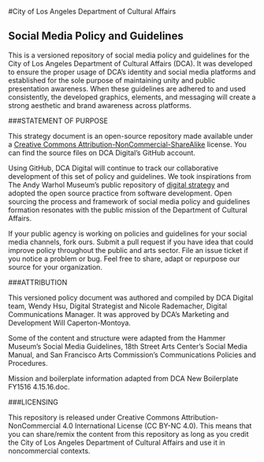 #City of Los Angeles Department of Cultural Affairs
## Social Media Policy and Guidelines

This is a versioned repository of social media policy and guidelines for the City of Los Angeles Department of Cultural Affairs (DCA). It was developed to ensure the proper usage of DCA’s identity and social media platforms and established for the sole purpose of maintaining unity and public presentation awareness. When these guidelines are adhered to and used consistently, the developed graphics, elements, and messaging will create a strong aesthetic and brand awareness across platforms.

###STATEMENT OF PURPOSE

This strategy document is an open-source repository made available under a [Creative Commons Attribution-NonCommercial-ShareAlike](https://creativecommons.org/licenses/by-nc-sa/4.0/) license. You can find the source files on DCA Digital’s GitHub account.

Using GitHub, DCA Digital will continue to track our collaborative development of this set of policy and guidelines. We took inspirations from The Andy Warhol Museum’s public repository of [digital strategy](https://github.com/thewarholmuseum/digital-strategy/) and adopted the open source practice from software development. Open sourcing the process and framework of social media policy and guidelines formation resonates with the public mission of the Department of Cultural Affairs. 

If your public agency is working on policies and guidelines for your social media channels, fork ours. Submit a pull request if you have idea that could improve policy throughout the public and arts sector. File an issue ticket if you notice a problem or bug. Feel free to share, adapt or repurpose our source for your organization.


###ATTRIBUTION

This versioned policy document was authored and compiled by DCA Digital team, Wendy Hsu, Digital Strategist and Nicole Rademacher, Digital Communications Manager. It was approved by DCA’s Marketing and Development Will Caperton-Montoya.

Some of the content and structure were adapted from the Hammer Museum’s Social Media Guidelines, 18th Street Arts Center’s Social Media Manual, and San Francisco Arts Commission’s Communications Policies and Procedures. 

Mission and boilerplate information adapted from DCA New Boilerplate FY1516 4.15.16.doc.

###LICENSING

This repository is released under Creative Commons Attribution-NonCommercial 4.0 International License (CC BY-NC 4.0). This means that you can share/remix the content from this repository as long as you credit the City of Los Angeles Department of Cultural Affairs and use it in noncommercial contexts.

